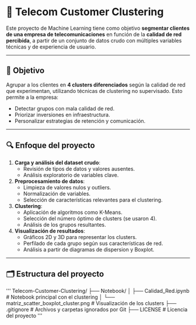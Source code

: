 # 📡 Telecom Customer Clustering

Este proyecto de Machine Learning tiene como objetivo **segmentar clientes de una empresa de telecomunicaciones** en función de la **calidad de red percibida**, a partir de un conjunto de datos crudo con múltiples variables técnicas y de experiencia de usuario.

---

## 🎯 Objetivo

Agrupar a los clientes en **4 clusters diferenciados** según la calidad de red que experimentan, utilizando técnicas de clustering no supervisado. Esto permite a la empresa:

- Detectar grupos con mala calidad de red.
- Priorizar inversiones en infraestructura.
- Personalizar estrategias de retención y comunicación.

---

## 🔍 Enfoque del proyecto

1. **Carga y análisis del dataset crudo**:
   - Revisión de tipos de datos y valores ausentes.
   - Análisis exploratorio de variables clave.
2. **Preprocesamiento de datos**:
   - Limpieza de valores nulos y outliers.
   - Normalización de variables.
   - Selección de características relevantes para el clustering.
3. **Clustering**:
   - Aplicación de algoritmos como K-Means.
   - Selección del número óptimo de clusters (se usaron 4).
   - Análisis de los grupos resultantes.
4. **Visualización de resultados**:
   - Gráficos 2D y 3D para representar los clusters.
   - Perfilado de cada grupo según sus características de red.
   - Análisis a partir de diagramas de dispersion y Boxplot.

---

## 🗂️ Estructura del proyecto

'''
Telecom-Customer-Clustering/
├── Notebook/
│ ├── Calidad_Red.ipynb # Notebook principal con el clustering
│ └── matriz_scatter_boxplot_cluster.png # Visualización de los clusters
├── .gitignore # Archivos y carpetas ignorados por Git
├── LICENSE # Licencia del proyecto
'''
